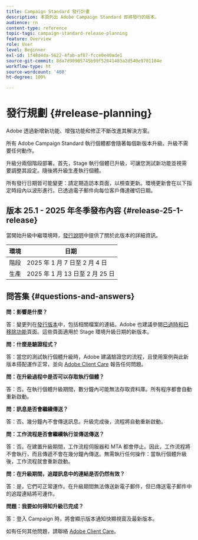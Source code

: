 ```yaml
---
title: Campaign Standard 發行計畫
description: 本頁列出 Adobe Campaign Standard 即將發行的版本。
audience: rn
content-type: reference
topic-tags: campaign-standard-release-planning
feature: Overview
role: User
level: Beginner
exl-id: 1f48d4da-5622-4fab-af87-fcce0e40ade1
source-git-commit: 8da7d90905745b99f52841483a2d540e9781104e
workflow-type: ht
source-wordcount: '408'
ht-degree: 100%

---
```


# 發行規劃 {#release-planning}

Adobe 透過新增新功能、增強功能和修正不斷改進其解決方案。

所有 Adobe Campaign Standard 執行個體都會隨著每個新版本升級。升級不需要任何動作。

升級分兩個階段部署。首先，Stage 執行個體已升級，可讓您測試新功能並視需要調整其設定。隨後將升級生產執行個體。

所有發行日期皆可能變更：請定期造訪本頁面，以檢查更新。環境更新會在以下指定時段內以波形進行。已透過電子郵件向每位客戶傳達確切日期。

## 版本 25.1 - 2025 年冬季發布內容 {#release-25-1-release}

當開始升級中繼環境時，[發行說明](release-notes.md)中提供了關於此版本的詳細資訊。

<table>
 <thead>
  <tr>
   <th> 環境 </th>
   <th> 日期</th>
   <!--th> General Availability </th-->
  </tr>
 </thead>
 <tbody>
  <tr>
   <td>階段 </td>
   <td>2025 年 1 月 7 日至 2 月 4 日 </td>
   <!--td>2025 - Dates to be confirmed</td-->
  </tr>
  <tr>
   <td>生產 </td>
   <td>2025 年 1 月 13 日至 2 月 25 日 </td>
   <!--td>2025 - Dates to be confirmed</td-->
  </tr>
 </tbody>
</table>

## 問答集 {#questions-and-answers}

**問：影響是什麼？**

答：變更列在[發行版本](../../rn/using/release-notes.md)中，包括相關檔案的連結。Adobe 也建議參閱[已過時和已移除功能](../../rn/using/deprecated-features.md)頁面。這些頁面適用於 Stage 環境升級日期的新版本。

**問：什麼是驗證程式？**

答：當您的測試執行個體升級時，Adobe 建議驗證您的流程，且使用案例與此新版本搭配運作正常，並向 [Adobe Client Care](https://helpx.adobe.com/tw/enterprise/using/support-for-experience-cloud.html) 報告任何問題。

**問：在升級過程中是否可以存取執行個體？**

答：否。在執行個體升級期間，數分鐘內可能無法存取資料庫。所有程序都會自動重新啟動。

**問：訊息是否會繼續傳送？**

答：否。幾分鐘內不會傳送訊息。升級完成後，流程將自動重新啟動。

**問：工作流程是否會繼續執行並傳送傳送？**

答：否。在建置升級期間，工作流程伺服器和 MTA 都會停止。因此，工作流程將不會執行，而且傳遞不會在幾分鐘內傳送。無需執行任何操作：當執行個體升級後，工作流程就會重新啟動。

**問：在升級期間，追蹤訊息中的連結是否仍然有效？**

答：是，它們可正常運作。在升級期間無法傳送新電子郵件，但已傳送電子郵件中的追蹤連結將可運作。

**問題：我要如何得知升級已完成？**

答：登入 Campaign 時，將會顯示版本通知快顯視窗及最新版本。

如有任何其他問題，請聯絡 [Adobe Client Care](https://helpx.adobe.com/tw/enterprise/using/support-for-experience-cloud.html)。
